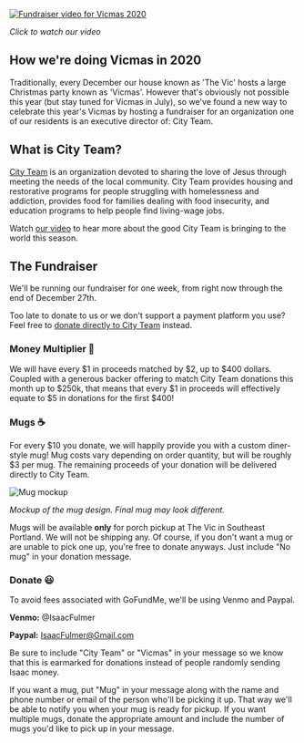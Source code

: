 [![Fundraiser video for Vicmas 2020](http://img.youtube.com/vi/TTpA8z9zwR8/0.jpg)](http://www.youtube.com/watch?v=TTpA8z9zwR8 "Vicmas 2020")

_Click to watch our video_

## How we're doing Vicmas in 2020

Traditionally, every December our house known as 'The Vic' hosts a large Christmas party known as 'Vicmas'.
However that's obviously not possible this year (but stay tuned for Vicmas in July), so we've found a new way to celebrate this year's Vicmas by hosting a fundraiser for an organization one of our residents is an executive director of: City Team.

## What is City Team?

[City Team](cityteam.org) is an organization devoted to sharing the love of Jesus through meeting the needs of the local community.
City Team provides housing and restorative programs for people struggling with homelessness and addiction, provides food for families dealing with food insecurity, and education programs to help people find living-wage jobs.

Watch [our video](http://www.youtube.com/watch?v=TTpA8z9zwR8) to hear more about the good City Team is bringing to the world this season.

## The Fundraiser

We'll be running our fundraiser for one week, from right now through the end of December 27th.

Too late to donate to us or we don't support a payment platform you use?
Feel free to [donate directly to City Team](https://cityteam.org/donate/) instead.

### Money Multiplier 💸

We will have every $1 in proceeds matched by $2, up to $400 dollars.
Coupled with a generous backer offering to match City Team donations this month up to $250k, that means that every $1 in proceeds will effectively equate to $5 in donations for the first $400!

### Mugs ☕

For every $10 you donate, we will happily provide you with a custom diner-style mug!
Mug costs vary depending on order quantity, but will be roughly $3 per mug.
The remaining proceeds of your donation will be delivered directly to City Team.

![Mug mockup](https://raw.githubusercontent.com/TheTallPaul/vicmas/main/mug.png)

_Mockup of the mug design. Final mug may look different._

Mugs will be available **only** for porch pickup at The Vic in Southeast Portland.
We will not be shipping any.
Of course, if you don't want a mug or are unable to pick one up, you're free to donate anyways.
Just include "No mug" in your donation message.

### Donate 😃

To avoid fees associated with GoFundMe, we'll be using Venmo and Paypal.

**Venmo:** @IsaacFulmer

**Paypal:** IsaacFulmer@Gmail.com

Be sure to include "City Team" or "Vicmas" in your message so we know that this is earmarked for donations instead of people randomly sending Isaac money.

If you want a mug, put "Mug" in your message along with the name and phone number or email of the person who'll be picking it up.
That way we'll be able to notify you when your mug is ready for pickup.
If you want multiple mugs, donate the appropriate amount and include the number of mugs you'd like to pick up in your message.
